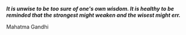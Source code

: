 _**It is unwise to be too sure of one's own wisdom. It is healthy to be reminded that the strongest might weaken and the wisest might err.**_

Mahatma Gandhi